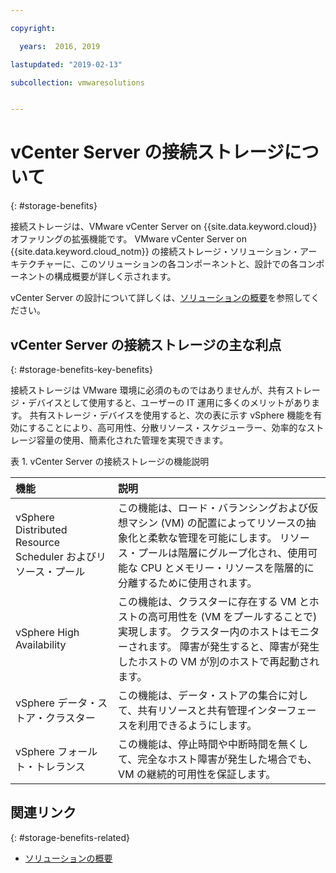 ```yaml
---

copyright:

  years:  2016, 2019

lastupdated: "2019-02-13"

subcollection: vmwaresolutions


---
```


# vCenter Server の接続ストレージについて
{: #storage-benefits}

接続ストレージは、VMware vCenter Server on {{site.data.keyword.cloud}} オファリングの拡張機能です。 VMware vCenter Server on {{site.data.keyword.cloud_notm}} の接続ストレージ・ソリューション・アーキテクチャーに、このソリューションの各コンポーネントと、設計での各コンポーネントの構成概要が詳しく示されます。

vCenter Server の設計について詳しくは、[ソリューションの概要](/docs/services/vmwaresolutions/archiref/solution?topic=vmware-solutions-solution_overview)を参照してください。

## vCenter Server の接続ストレージの主な利点
{: #storage-benefits-key-benefits}

接続ストレージは VMware 環境に必須のものではありませんが、共有ストレージ・デバイスとして使用すると、ユーザーの IT 運用に多くのメリットがあります。 共有ストレージ・デバイスを使用すると、次の表に示す vSphere 機能を有効にすることにより、高可用性、分散リソース・スケジューラー、効率的なストレージ容量の使用、簡素化された管理を実現できます。

表 1. vCenter Server の接続ストレージの機能説明

| 機能 | 説明 |
|:------- |:----------- |
| vSphere Distributed Resource Scheduler およびリソース・プール | この機能は、ロード・バランシングおよび仮想マシン (VM) の配置によってリソースの抽象化と柔軟な管理を可能にします。 リソース・プールは階層にグループ化され、使用可能な CPU とメモリー・リソースを階層的に分離するために使用されます。 |
| vSphere High Availability | この機能は、クラスターに存在する VM とホストの高可用性を (VM をプールすることで) 実現します。 クラスター内のホストはモニターされます。 障害が発生すると、障害が発生したホストの VM が別のホストで再起動されます。 |
| vSphere データ・ストア・クラスター | この機能は、データ・ストアの集合に対して、共有リソースと共有管理インターフェースを利用できるようにします。 |
| vSphere フォールト・トレランス | この機能は、停止時間や中断時間を無くして、完全なホスト障害が発生した場合でも、VM の継続的可用性を保証します。 |

## 関連リンク
{: #storage-benefits-related}

* [ソリューションの概要](/docs/services/vmwaresolutions/archiref/solution?topic=vmware-solutions-solution_overview)
